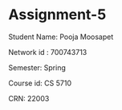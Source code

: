 # Assignment-5
Student Name: Pooja Moosapet

Network id : 700743713

Semester: Spring

Course id: CS 5710

CRN: 22003
